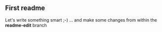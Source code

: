 ## First readme
Let's write something smart ;-)
... and make some changes from within the **readme-edit** branch

